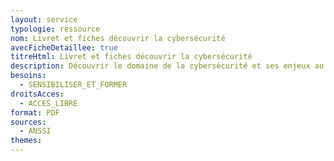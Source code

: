 ```yaml
---
layout: service
typologie: ressource
nom: Livret et fiches découvrir la cybersécurité
avecFicheDetaillee: true
titreHtml: Livret et fiches découvrir la cybersécurité
description: Découvrir le domaine de la cybersécurité et ses enjeux au travers de 13 fiches pédagogiques.
besoins:
  - SENSIBILISER_ET_FORMER
droitsAcces:
  - ACCES_LIBRE
format: PDF
sources:
  - ANSSI
themes:
---
```

